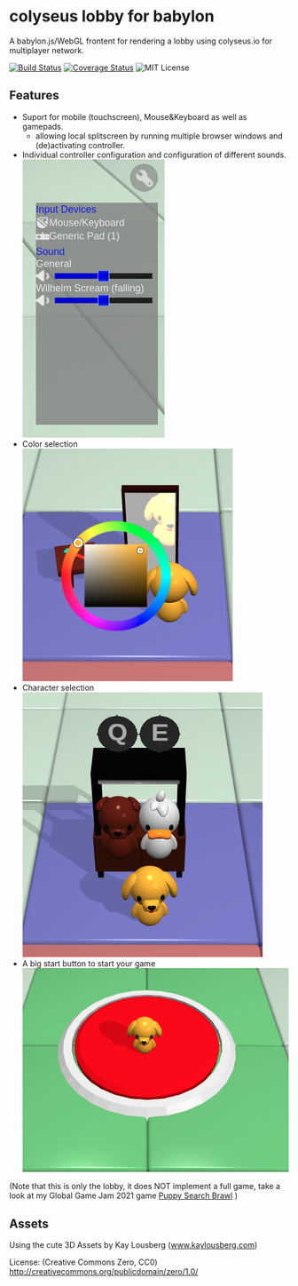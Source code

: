 # colyseus lobby for babylon

A babylon.js/WebGL frontent for rendering a lobby using colyseus.io for multiplayer network.

[![Build Status](https://travis-ci.com/brean/colyseus-lobby-babylon.svg?branch=main)](https://travis-ci.com/brean/colyseus-lobby-babylon)
[![Coverage Status](https://coveralls.io/repos/github/brean/colyseus-lobby-babylon/badge.svg?branch=main)](https://coveralls.io/github/brean/colyseus-lobby-babylon?branch=main)
![MIT License](https://img.shields.io/github/license/brean/colyseus-lobby-babylon)

## Features

- Suport for mobile (touchscreen), Mouse&Keyboard as well as gamepads.
  - allowing local splitscreen by running multiple browser windows and (de)activating controller.
- Individual controller configuration and configuration of different sounds.
![config dialog](docs/controller_and_sound.png)
- Color selection
![](docs/color_select.png)
- Character selection
![](docs/character_select.png)
- A big start button to start your game
![](docs/start.png)

(Note that this is only the lobby, it does NOT implement a full game, take a look at my Global Game Jam 2021 game [Puppy Search Brawl](https://github.com/brean/puppy-search-brawl) )

## Assets

Using the cute 3D Assets by Kay Lousberg (www.kaylousberg.com)

License: (Creative Commons Zero, CC0)
http://creativecommons.org/publicdomain/zero/1.0/
